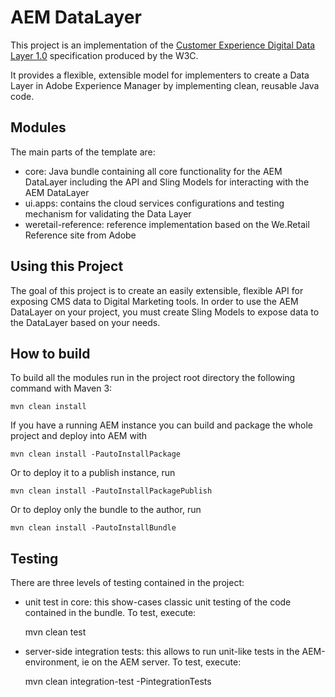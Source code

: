 # AEM DataLayer

This project is an implementation of the [Customer Experience Digital Data Layer 1.0](https://www.w3.org/2013/12/ceddl-201312.pdf)
specification produced by the W3C. 

It provides a flexible, extensible model for implementers to create a Data Layer in Adobe
Experience Manager by implementing clean, reusable Java code.


## Modules

The main parts of the template are:

* core: Java bundle containing all core functionality for the AEM DataLayer including the API and Sling Models for interacting with the AEM DataLayer
* ui.apps: contains the cloud services configurations and testing mechanism for validating the Data Layer
* weretail-reference: reference implementation based on the We.Retail Reference site from Adobe

## Using this Project

The goal of this project is to create an easily extensible, flexible API for exposing CMS data to 
Digital Marketing tools. In order to use the AEM DataLayer on your project, you must create Sling
Models to expose data to the DataLayer based on your needs.



## How to build

To build all the modules run in the project root directory the following command with Maven 3:

    mvn clean install

If you have a running AEM instance you can build and package the whole project and deploy into AEM with  

    mvn clean install -PautoInstallPackage
    
Or to deploy it to a publish instance, run

    mvn clean install -PautoInstallPackagePublish
    
Or to deploy only the bundle to the author, run

    mvn clean install -PautoInstallBundle

## Testing

There are three levels of testing contained in the project:

* unit test in core: this show-cases classic unit testing of the code contained in the bundle. To test, execute:

    mvn clean test

* server-side integration tests: this allows to run unit-like tests in the AEM-environment, ie on the AEM server. To test, execute:

    mvn clean integration-test -PintegrationTests



